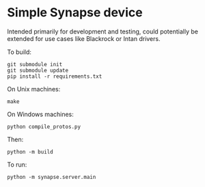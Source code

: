 # Simple Synapse device

Intended primarily for development and testing, could potentially be extended for use cases like Blackrock or Intan drivers.

To build:

    git submodule init
    git submodule update
    pip install -r requirements.txt

On Unix machines:

    make

On Windows machines:

    python compile_protos.py

Then:

    python -m build

To run:

    python -m synapse.server.main